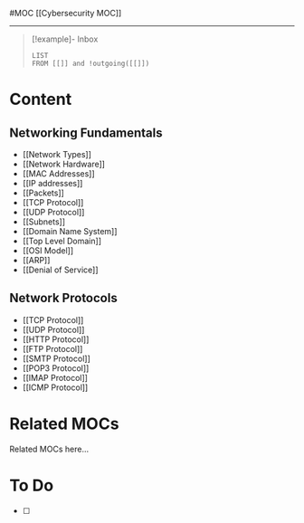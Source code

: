 #MOC
[[Cybersecurity MOC]]
- - -

> [!example]- Inbox
> ```dataview
> LIST
> FROM [[]] and !outgoing([[]])
> ```
# Content

## Networking Fundamentals

- [[Network Types]]
- [[Network Hardware]]
- [[MAC Addresses]]
- [[IP addresses]]
- [[Packets]]
- [[TCP Protocol]]
- [[UDP Protocol]]
- [[Subnets]]
- [[Domain Name System]]
- [[Top Level Domain]]
- [[OSI Model]]
- [[ARP]]
- [[Denial of Service]]
## Network Protocols

- [[TCP Protocol]]
- [[UDP Protocol]]
- [[HTTP Protocol]]
- [[FTP Protocol]]
- [[SMTP Protocol]]
- [[POP3 Protocol]]
- [[IMAP Protocol]]
- [[ICMP Protocol]]

# Related MOCs

Related MOCs here...

# To Do

- [ ] 